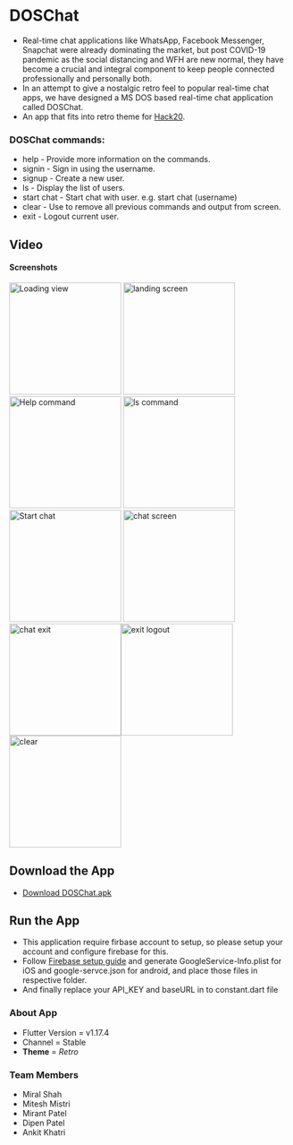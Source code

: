 # DOSChat 
* Real-time chat applications like WhatsApp, Facebook Messenger, Snapchat were already dominating the market, but post COVID-19 pandemic as the social distancing and WFH are new normal, they have become a crucial and integral component to keep people connected professionally and personally both. 
* In an attempt to give a nostalgic retro feel to popular real-time chat apps, we have designed a MS DOS based real-time chat application called DOSChat. 
* An app that fits into retro theme for [Hack20](https://flutterhackathon.com/).

### DOSChat commands:
* help - Provide more information on the commands.
* signin - Sign in using the username.
* signup - Create a new user.
* ls - Display the list of users.
* start chat - Start chat with user. e.g. start chat (username)
* clear - Use to remove all previous commands and output from screen.
* exit - Logout current user.

## Video

#### Screenshots
<img width="200" alt="Loading view" src="https://github.com/miralshahvolansys/DOSChat/raw/master/screenshots/Loading.png"> <img width="200" alt="landing screen" src="https://github.com/miralshahvolansys/DOSChat/raw/master/screenshots/command-withoutlogin.png"> <img width="200" alt="Help command" src="https://github.com/miralshahvolansys/DOSChat/raw/master/screenshots/Help command.png"> <img width="200" alt="ls command" src="https://github.com/miralshahvolansys/DOSChat/raw/master/screenshots/ls-command.png"> <img width="200" alt="Start chat" src="https://github.com/miralshahvolansys/DOSChat/raw/master/screenshots/start-chat.png"> <img width="200" alt="chat screen" src="https://github.com/miralshahvolansys/DOSChat/raw/master/screenshots/chat-screen.png"><img width="200" alt="chat exit" src="https://github.com/miralshahvolansys/DOSChat/raw/master/screenshots/chat exit.png"><img width="200" alt="exit logout" src="https://github.com/miralshahvolansys/DOSChat/raw/master/screenshots/Exit command.png"><img width="200" alt="clear" src="https://github.com/miralshahvolansys/DOSChat/raw/master/screenshots/clear.png">

## Download the App
* [Download DOSChat.apk](https://drive.google.com/file/d/1slTJr3XOruD7bHehRZct5BPzpzeUU5xv/view?usp=sharing)

## Run the App
* This application require firbase account to setup, so please setup your account and configure firebase for this.
* Follow [Firebase setup guide](https://firebase.google.com/docs/flutter/setup?platform=ios) and generate GoogleService-Info.plist for iOS and google-servce.json for android, and place those files in respective folder.
* And finally replace your API_KEY and baseURL in to constant.dart file

### About App
* Flutter Version = v1.17.4
* Channel = Stable
* **Theme** = *Retro*

### Team Members
* Miral Shah
* Mitesh Mistri
* Mirant Patel
* Dipen Patel
* Ankit Khatri

